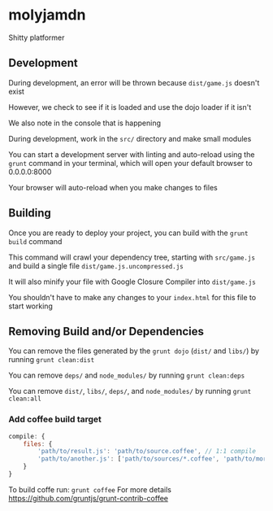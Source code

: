 # molyjamdn

Shitty platformer

## Development

During development, an error will be thrown because `dist/game.js` doesn't exist

However, we check to see if it is loaded and use the dojo loader if it isn't

We also note in the console that is happening

During development, work in the `src/` directory and make small modules

You can start a development server with linting and auto-reload using the `grunt` command in your terminal, which will open your default browser to 0.0.0.0:8000

Your browser will auto-reload when you make changes to files

## Building

Once you are ready to deploy your project, you can build with the `grunt build` command

This command will crawl your dependency tree, starting with `src/game.js` and build a single file `dist/game.js.uncompressed.js`

It will also minify your file with Google Closure Compiler into `dist/game.js`

You shouldn't have to make any changes to your `index.html` for this file to start working

## Removing Build and/or Dependencies

You can remove the files generated by the `grunt dojo` (`dist/` and `libs/`) by running `grunt clean:dist`

You can remove `deps/` and `node_modules/` by running `grunt clean:deps`

You can remove `dist/`, `libs/`, `deps/`, and `node_modules/` by running `grunt clean:all`

### Add coffee build target

```javascript
compile: {
    files: {
        'path/to/result.js': 'path/to/source.coffee', // 1:1 compile
        'path/to/another.js': ['path/to/sources/*.coffee', 'path/to/more/*.coffee'] // compile and concat into single file
    }
}
````

To build coffe run: `grunt coffee`
For more details https://github.com/gruntjs/grunt-contrib-coffee
